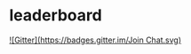 # leaderboard
[![Gitter](https://badges.gitter.im/Join Chat.svg)](https://gitter.im/roymcfarland/leaderboard?utm_source=badge&utm_medium=badge&utm_campaign=pr-badge&utm_content=badge)